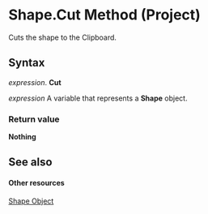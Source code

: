 
# Shape.Cut Method (Project)
Cuts the shape to the Clipboard.

## Syntax

 _expression_. **Cut**

 _expression_ A variable that represents a **Shape** object.


### Return value

 **Nothing**


## See also


#### Other resources


[Shape Object](d2b32bcd-5595-a4a7-9772-feb25fd0103a.md)